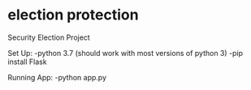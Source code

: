 # election protection
Security Election Project

Set Up:
 -python 3.7 (should work with most versions of python 3)
 -pip install Flask
 
 
 Running App:
 -python app.py
